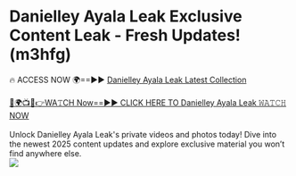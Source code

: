 # Danielley Ayala Leak Exclusive Content Leak - Fresh Updates! (m3hfg)

🔥 ACCESS NOW 🌍==►► <a href="https://tinyurl.com/kvy9nzfs" rel="nofollow">Danielley Ayala Leak Latest Collection</a>
<br><br>
[🔴🌍📺📱👉WA𝚃CH Now==►► CLICK HERE TO Danielley Ayala Leak 𝚆𝙰𝚃𝙲𝙷 NOW](https://tinyurl.com/kvy9nzfs)
<br><br>
Unlock Danielley Ayala Leak's private videos and photos today! Dive into the newest 2025 content updates and explore exclusive material you won’t find anywhere else.
<br>
<a href="https://tinyurl.com/kvy9nzfs" rel="nofollow" data-target="animated-image.originalLink"><img src="https://camo.githubusercontent.com/8a4f000d20f83aca3bf7ec5f350d767afa0574a8a352519fd8cfa583a6f93a33/68747470733a2f2f692e696d6775722e636f6d2f644a486b345a712e676966" data-canonical-src="https://i.imgur.com/dJHk4Zq.gif" style="max-width: 100%; display: inline-block;" data-target="animated-image.originalImage"></a>
<br>

